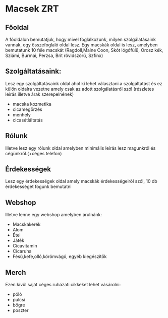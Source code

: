 # Macsek ZRT

## Főoldal
A főoldalon bemutatjuk, hogy mivel foglalkozunk, milyen szolgálatásaink vannak, egy összefoglaló oldal lesz. Egy macskák oldal is lesz, amelyben bemutatunk 10 féle macskát (Ragdoll,Maine Coon, Skót lógófülű, Orosz kék, Sziámi, Burmai, Perzsa, Brit rövidszörű, Szfinx)

## Szolgáltatásaink:
Lesz egy szolgáltatásaink oldal ahol ki lehet választani a szolgáltatást és ez külön oldalra vezetne amely csak az adott szolgálatásról szól (részletes leírás illetve árak szerepelnének)


- macska kozmetika
- cicamegőrzés
- menhely
- cicasétláltatás

## Rólunk
Illetve lesz egy rólunk oldal amelyben minimális leírás lesz magunkról és cégünkről.(+céges telefon)

## Érdekességek
Lesz egy érdekességek oldal amely macskák érdekességeiről szól, 10 db érdekességet fogunk bemutatni

## Webshop
Illetve lenne egy webshop amelyben árulnánk:
- Macskakerék
- Alom
- Étel
- Játék
- Cicavitamin
- Cicaruha
- Fésű,kefe,olló,körömvágó, egyéb kiegészítők

## Merch
Ezen kivűl saját céges ruházati cikkeket lehet vásárolni:
- póló
- pulcsi
- bögre
- poszter
